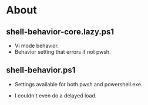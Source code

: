# About

## shell-behavior-core.lazy.ps1

- Vi mode behavior.
- Behavior setting that errors if not pwsh.

## shell-behavior.ps1

- Settings available for both pwsh and powershell.exe.

- I couldn't even do a delayed load.
